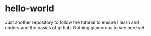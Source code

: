 # hello-world
Just another repository to follow the tutorial to ensure I learn and understand the basics of github. 
Nothing glamorous to see here yet.
